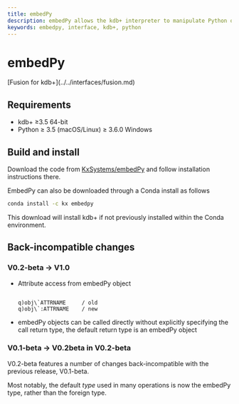 ```yaml
---
title: embedPy
description: embedPy allows the kdb+ interpreter to manipulate Python objects and call Python functions.
keywords: embedpy, interface, kdb+, python
---
```


# <i class="fab fa-python"></i> embedPy
<!-- # ![Python](../interfaces/img/python.png) embedPy -->


<div class="fusion" markdown="1">
<i class="fab fa-superpowers"></i> [Fusion for kdb+](../../interfaces/fusion.md)
</div>



## Requirements

-   kdb+ ≥3.5 64-bit
-   Python ≥ 3.5 (macOS/Linux) ≥ 3.6.0 Windows


## Build and install

<i class="fas fa-download"></i>
Download the code from
<i class="fab fa-github"></i>
[KxSystems/embedPy](https://github.com/kxsystems/embedpy) and follow installation instructions there.

EmbedPy can also be downloaded through a Conda install as follows

```bash
conda install -c kx embedpy
```

This download will install kdb+ if not previously installed within the Conda environment.


## Back-incompatible changes

### V0.2-beta -> V1.0

-   Attribute access from embedPy object
    <pre><code class="language-q">
    q)obj\`ATTRNAME     / old
    q)obj\`:ATTRNAME    / new
    </code></pre>

-   embedPy objects can be called directly without explicitly specifying the call return type, the default return type is an embedPy object


### V0.1-beta -> V0.2beta in V0.2-beta

V0.2-beta features a number of changes back-incompatible with the previous release, V0.1-beta.

Most notably, the default _type_ used in many operations is now the embedPy type, rather than the foreign type.

